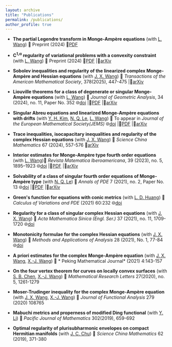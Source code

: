 ```yaml
---
layout: archive
title: "Publications"
permalink: /publications/
author_profile: true
---
```


* **The partial Legendre transform in Monge-Ampère equations**​  (with [L. Wang](https://lwmath.github.io)) 📖 Preprint (2024)  📜[PDF](http://lwmath.github.io/files/survey_PLT.pdf)

* **C<sup>1,&alpha;</sup> regularity of variational problems with a convexity constraint​**  (with [L. Wang](https://lwmath.github.io))
  ​📖 Preprint (2024)  📜[PDF](http://lwmath.github.io/files/Int_Regularity.pdf) |🔗[arXiv](https://arxiv.org/abs/2403.04235)
  
* ​**Sobolev inequalities and regularity of the linearized complex Monge-Ampère and Hessian equations​​**  (with [J. X. Wang](https://math.nankai.edu.cn/2024/0110/c5621a535156/page.htm)) 📖 *Transactions of the American Mathematical Society*, 378(2025), 447-475
  |🔗[arXiv](https://arxiv.org/abs/2307.10530)​
  
* **Liouville theorems for a class of degenerate or singular Monge-Ampère equations​**  (with [L. Wang](https://lwmath.github.io)) ​📖​ *Journal of Geometric Analysis*, 34 (2024), no. 11, Paper No. 352  🌐[doi](https://doi.org/10.1007/s12220-024-01795-3) |📜[PDF](http://lwmath.github.io/files/Liou_MA_2d_revised.pdf) |🔗[arXiv](https://arxiv.org/abs/2304.12060)

* **Singular Abreu equations and linearized Monge-Ampère equations with drifts**​​  (with [Y. H. Kim](https://younghokim.io/), [N. Q. Le](https://nqle.pages.iu.edu/), [L. Wang](https://lwmath.github.io)) 📖​ To appear in *Journal of the European Mathematical Society(JEMS)*  🌐[doi](https://doi.org/10.4171/jems/1548) |📜[PDF](http://lwmath.github.io/files/singular_Abreu_HD_revised.pdf) |🔗[arXiv](https://arxiv.org/abs/2209.11681)

* ​**Trace inequalities, isocapacitary inequalities and regularity of the complex Hessian equations**  (with [J. X. Wang](https://math.nankai.edu.cn/2024/0110/c5621a535156/page.htm)) 📖 *Science China Mathematics* 67 (2024), 557-576 🔗[arXiv](https://arxiv.org/abs/2201.02061)​

* **Interior estimates for Monge-Ampère type fourth order equations**​  (with [L. Wang](https://lwmath.github.io)) ​📖​ *Revista Matematica Iberoamericana*, 39 (2023), no. 5, 1895–1923  🌐[doi](https://doi.org/10.4171/rmi/1361) |📜[PDF](http://lwmath.github.io/files/int-est-4th-eq-revised.pdf) |🔗[arXiv](https://arxiv.org/abs/2206.02309)

* **Solvability of a class of singular fourth order equations of Monge-Ampère type**​​  (with [N. Q. Le](https://nqle.pages.iu.edu/)) 📖​ *Annals of PDE* 7 (2021), no. 2, Paper No. 13  🌐[doi](https://doi.org/10.4171/jems/1548) |📜[PDF](http://lwmath.github.io/files/singular_Abreu_HD_revised.pdf) |🔗[arXiv](https://arxiv.org/abs/2011.05262)
  
* **Green's function for equations with conic metrics**​​  (with [L. D. Huang](https://math.xmu.edu.cn/info/1082/24799.htm)) 📖​ *Calculus of Variations and PDE*  (2021) 60:232 🌐[doi](https://doi.org/10.1007/s00526-021-02103-5)

* **Regularity for a class of singular complex Hessian equations**​​  (with [J. X. Wang](https://math.nankai.edu.cn/2024/0110/c5621a535156/page.htm)) 📖 *Acta Mathematica Sinica (Engl. Ser.)* 37 (2021), no. 11, 1709-1720  🌐[doi](https://doi.org/10.1007/s10114-021-0062-x)

* **Monotonicity formulae for the complex Hessian equations**  (with [J. X. Wang](https://math.nankai.edu.cn/2024/0110/c5621a535156/page.htm)) 📖 *Methods and Applications of Analysis* 28 (2021), No. 1, 77-84 🌐[doi](http://dx.doi.org/10.4310/maa.2021.v28.n1.a6)


* **A priori estimates for the complex Monge-Ampère equation** (with [J. X. Wang](https://math.nankai.edu.cn/2024/0110/c5621a535156/page.htm), [X.-J. Wang](https://en.westlake.edu.cn/faculty/Xujia-Wang.html))​ 📖​ * Peking Mathematical Journal* (2021) 4:143-157

* **On the four vertex theorem for curves on locally convex surfaces** (with [S. B. Chen](https://faculty.ustc.edu.cn/chenshibing), [X.-J. Wang](https://en.westlake.edu.cn/faculty/Xujia-Wang.html))
📖 *Mathematical Research Letters* 27(2020), no. 5, 1261-1279 

* **Moser-Trudinger inequality for the complex Monge-Ampère equation** (with [J. X. Wang](https://math.nankai.edu.cn/2024/0110/c5621a535156/page.htm), [X.-J. Wang](https://en.westlake.edu.cn/faculty/Xujia-Wang.html)) 📖 *Journal of Functional Analysis* 279 (2020) 108765
  
* **Mabuchi metrics and properness of modified Ding functional** (with [Y. Li](https://math.bit.edu.cn/szdw/jgml/sxx/ly/index.htm)) 📖 *Pacific Journal of Mathematics* 302(2019), 659-692

* **Optimal regularity of plurisubharmonic envelopes on compact Hermitian manifolds** (with [J. C. Chu](https://www.math.pku.edu.cn/teachers/jianchunchu/)) 📖 *Science China Mathematics* 62 (2019), 371-380








